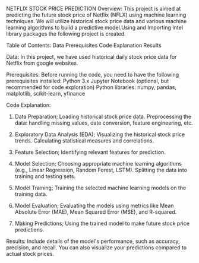NETFLIX STOCK PRICE PREDICTION
Overview:
This project is aimed at predicting the future stock price of Netflix (NFLX) using machine learning techniques. We will utilize historical stock price data and various machine learning algorithms to build a predictive model.Using and Importing Intel library packages the following project is created.

Table of Contents:
Data
Prerequisites
Code Explanation
Results

Data:
In this project, we have used historical daily stock price data for Netflix from google websites.

Prerequisites:
Before running the code, you need to have the following prerequisites installed:
Python 3.x
Jupyter Notebook (optional, but recommended for code exploration)
Python libraries: numpy, pandas, matplotlib, scikit-learn, yfinance

Code Explanation:
1. Data Preparation;
Loading historical stock price data.
Preprocessing the data: handling missing values, date conversion, feature engineering, etc.

2. Exploratory Data Analysis (EDA);
Visualizing the historical stock price trends.
Calculating statistical measures and correlations.

4. Feature Selection;
Identifying relevant features for prediction.

6. Model Selection;
Choosing appropriate machine learning algorithms (e.g., Linear Regression, Random Forest, LSTM).
Splitting the data into training and testing sets.

8. Model Training;
Training the selected machine learning models on the training data.

10. Model Evaluation;
Evaluating the models using metrics like Mean Absolute Error (MAE), Mean Squared Error (MSE), and R-squared.

11. Making Predictions;
Using the trained model to make future stock price predictions.

Results:
Include details of the model's performance, such as accuracy, precision, and recall. You can also visualize your predictions compared to actual stock prices.
